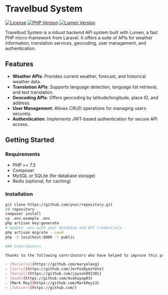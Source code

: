 # Travelbud System

[![License](https://img.shields.io/badge/license-MIT-blue.svg)](https://opensource.org/licenses/MIT)
[![PHP Version](https://img.shields.io/badge/php-%3E%3D%207.3-blue)](https://www.php.net/releases/7_3_0.php)
[![Lumen Version](https://img.shields.io/badge/lumen-%3E%3D%205.0-yellow)](https://lumen.laravel.com/docs)

Travelbud System is a robust backend API system built with Lumen, a fast PHP micro-framework from Laravel. It offers a suite of APIs for weather information, translation services, geocoding, user management, and authentication.

## Features

- **Weather APIs**: Provides current weather, forecast, and historical weather data.
- **Translation APIs**: Supports language detection, language list retrieval, and text translation.
- **Geocoding APIs**: Offers geocoding by latitude/longitude, place ID, and address.
- **User Management**: Allows CRUD operations for managing users securely.
- **Authentication**: Implements JWT-based authentication for secure API access.

## Getting Started

### Requirements

- PHP >= 7.3
- Composer
- MySQL or SQLite (for database storage)
- Redis (optional, for caching)

### Installation

```bash
git clone https://github.com/your/repository.git
cd repository
composer install
cp .env.example .env
php artisan key:generate
# Update .env with your database and API credentials
php artisan migrate --seed
php -S localhost:8000 -t public

### Contributors

Thanks to the following contributors who have helped to improve this project:

- [Marielle](https://github.com/maryelang)
- [Jerry](https://github.com/JerFoxDyesYete)
- [Daniel](https://github.com/jayson092301)
- [Avah](https://github.com/Avahayop03)
- [Mark Rey](https://github.com/MarkRey13)
- [Juhiver](https://github.com/)